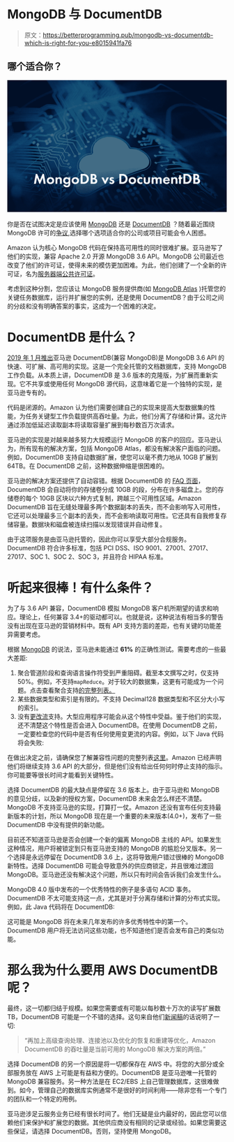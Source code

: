 # MongoDB 与 DocumentDB

> 原文：<https://betterprogramming.pub/mongodb-vs-documentdb-which-is-right-for-you-e8015941fa76>

## 哪个适合你？

![](img/d7919604c498fee94cf43e7e0619a06d.png)

你是否在试图决定是应该使用 [MongoDB](https://www.mongodb.com/) 还是 [DocumentDB](https://aws.amazon.com/documentdb/) ？随着最近围绕 MongoDB 许可的[争议](https://techcrunch.com/2019/01/09/aws-gives-open-source-the-middle-finger/),选择哪个选项适合你的公司或项目可能会令人困惑。

Amazon 认为核心 MongoDB 代码在保持高可用性的同时很难扩展。亚马逊写了他们的实现，兼容 Apache 2.0 开源 MongoDB 3.6 API。MongoDB 公司最近也改变了他们的许可证，使得未来的模仿更加困难。为此，他们创建了一个全新的许可证，名为[服务器端公共许可证](https://www.mongodb.com/licensing/server-side-public-license)。

考虑到这种分割，您应该让 MongoDB 服务提供商(如 [MongoDB Atlas](https://www.mongodb.com/cloud/atlas) )托管您的关键任务数据库，运行并扩展您的实例，还是使用 DocumentDB？由于公司之间的分歧和没有明确答案的事实，这成为一个困难的决定。

# DocumentDB 是什么？

[2019 年 1 月推出](https://press.aboutamazon.com/news-releases/news-release-details/aws-announces-amazon-documentdb-mongodb-compatibility)亚马逊 DocumentDB(兼容 MongoDB)是 MongoDB 3.6 API 的快速、可扩展、高可用的实现。这是一个完全托管的文档数据库，支持 MongoDB 工作负载。从本质上讲，DocumentDB 是 3.6 版本的克隆版，为扩展而重新实现。它不共享或使用任何 MongoDB 源代码，这意味着它是一个独特的实现，是亚马逊专有的。

代码是闭源的。Amazon 认为他们需要创建自己的实现来提高大型数据集的性能，为任务关键型工作负载提供高吞吐量。为此，他们分离了存储和计算。这允许通过添加低延迟读取副本将读取容量扩展到每秒数百万次请求。

亚马逊的实现是对越来越多努力大规模运行 MongoDB 的客户的回应。亚马逊认为，所有现有的解决方案，包括 MongoDB Atlas，都没有解决客户面临的问题。例如，DocumentDB 支持自动数据扩展，使您可以毫不费力地从 10GB 扩展到 64TB。在 DocumentDB 之前，这种数据伸缩是很困难的。

亚马逊的解决方案还提供了自动容错。根据 DocumentDB 的 [FAQ 页面](https://aws.amazon.com/documentdb/faqs/)，DocumentDB 会自动将你的存储卷分成 10GB 的段，分布在许多磁盘上。您的存储卷的每个 10GB 区块以六种方式复制，跨越三个可用性区域。Amazon DocumentDB 旨在无缝处理最多两个数据副本的丢失，而不会影响写入可用性，它还可以处理最多三个副本的丢失，而不会影响读取可用性。它还具有自我修复存储容量。数据块和磁盘被连续扫描以发现错误并自动修复。

由于这项服务是由亚马逊托管的，因此你可以享受大部分合规服务。DocumentDB 符合许多标准，包括 PCI DSS、ISO 9001、27001、27017、27017、SOC 1、SOC 2、SOC 3，并且符合 HIPAA 标准。

# 听起来很棒！有什么条件？

为了与 3.6 API 兼容，DocumentDB 模拟 MongoDB 客户机所期望的请求和响应。理论上，任何兼容 3.4+的驱动都可以。也就是说，这种说法有相当多的警告没有出现在亚马逊的营销材料中。既有 API 支持方面的差距，也有关键的功能差异需要考虑。

根据 [MongoDB](https://www.mongodb.com/atlas-vs-amazon-documentdb/compatibility) 的说法，亚马逊未能通过 **61%** 的正确性测试。需要考虑的一些最大差距:

1.  聚合管道阶段和查询语言操作符受到严重阻碍。截至本文撰写之时，仅支持 50%。例如，不支持`mapReduce`。对于较大的数据集，这更有可能成为一个问题。点击查看聚合支持[的完整列表。](https://docs.aws.amazon.com/documentdb/latest/developerguide/mongo-apis.html#mongo-apis-dababase-aggregation)
2.  某些数据类型和索引是有限的。不支持 Decimal128 数据类型和不区分大小写的索引。
3.  没有[更改流](https://docs.mongodb.com/v3.6/changeStreams/)支持。大型应用程序可能会从这个特性中受益。鉴于他们的实现，还不清楚这个特性是否会进入 DocumentDB。在使用 DocumentDB 之前，一定要检查您的代码中是否有任何使用变更流的内容。例如，以下 Java 代码将会失败:

在做出决定之前，请确保您了解兼容性问题的完整列表[这里](https://docs.aws.amazon.com/documentdb/latest/developerguide/mongo-apis.html)。Amazon 已经声明他们将继续支持 3.6 API 的大部分，但是他们没有给出任何何时停止支持的指示。你可能要等很长时间才能看到关键特性。

选择 DocumentDB 的最大缺点是停留在 3.6 版本上。由于亚马逊和 MongoDB 的意见分歧，以及新的授权方案，DocumentDB 未来会怎么样还不清楚。MongoDB 不支持亚马逊的实现，打算打一仗。Amazon 还没有宣布任何支持最新版本的计划，所以 MongoDB 现在是一个重要的未来版本(4.0+)，发布了一些 DocumentDB 中没有提供的新功能。

目前还不知道亚马逊是否会创建一个新的偏离 MongoDB 主线的 API。如果发生这种情况，用户将被锁定到只有亚马逊支持的 MongoDB 的尴尬分叉版本。另一个选择是永远停留在 DocumentDB 3.6 上，这将导致用户错过很棒的 MongoDB 新特性。选择 DocumentDB 可能会导致意外的供应商锁定，并且很难过渡回 MongoDB。亚马逊还没有解决这个问题，所以只有时间会告诉我们会发生什么。

MongoDB 4.0 版中发布的一个优秀特性的例子是多语句 ACID 事务。DocumentDB 不太可能支持这一点，尤其是对于分离存储和计算的分布式实现。例如，此 Java 代码将在 DocumentDB:

这可能是 MongoDB 将在未来几年发布的许多优秀特性中的第一个。DocumentDB 用户将无法访问这些功能，也不知道他们是否会发布自己的类似功能。

# 那么我为什么要用 AWS DocumentDB 呢？

最终，这一切都归结于规模。如果您需要或有可能以每秒数十万次的读写扩展数 TB，DocumentDB 可能是一个不错的选择。这句来自他们[新闻稿](https://press.aboutamazon.com/news-releases/news-release-details/aws-announces-amazon-documentdb-mongodb-compatibility)的话说明了一切:

> “再加上高级查询处理、连接池以及优化的恢复和重建等优化，Amazon DocumentDB 的吞吐量是当前可用的 MongoDB 解决方案的两倍。”

选择 DocumentDB 的另一个原因是将一切都保存在 AWS 中。将您的大部分或全部服务放在 AWS 上可能是有益和方便的。DocumentDB 是亚马逊唯一托管的 MongoDB 兼容服务。另一种方法是在 EC2/EBS 上自己管理数据库，这很难做到。如今，管理自己的数据库实例通常不是很好的时间利用——除非您有一个专门的团队和一个特定的用例。

亚马逊涉足云服务业务已经有很长时间了。他们无疑是业内最好的，因此您可以信赖他们来保护和扩展您的数据。其他供应商没有相同的记录或经验。如果您需要这些保证，请选择 DocumentDB。否则，坚持使用 MongoDB。